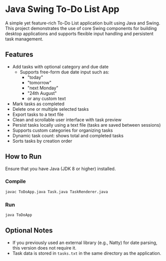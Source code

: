 # Java Swing To-Do List App

A simple yet feature-rich To-Do List application built using Java and Swing. This project demonstrates the use of core Swing components for building desktop applications and supports flexible input handling and persistent task management.

## Features

- Add tasks with optional category and due date
  - Supports free-form due date input such as:
    - "today"
    - "tomorrow"
    - "next Monday"
    - "24th August"
    - or any custom text
- Mark tasks as completed
- Delete one or multiple selected tasks
- Export tasks to a text file
- Clean and scrollable user interface with task preview
- Persist tasks locally using a text file (tasks are saved between sessions)
- Supports custom categories for organizing tasks
- Dynamic task count: shows total and completed tasks
- Sorts tasks by creation order

## How to Run

Ensure that you have Java (JDK 8 or higher) installed.

### Compile

```bash
javac ToDoApp.java Task.java TaskRenderer.java
```

### Run

```bash
java ToDoApp
```

## Optional Notes

- If you previously used an external library (e.g., Natty) for date parsing, this version does not require it.
- Task data is stored in `tasks.txt` in the same directory as the application.

